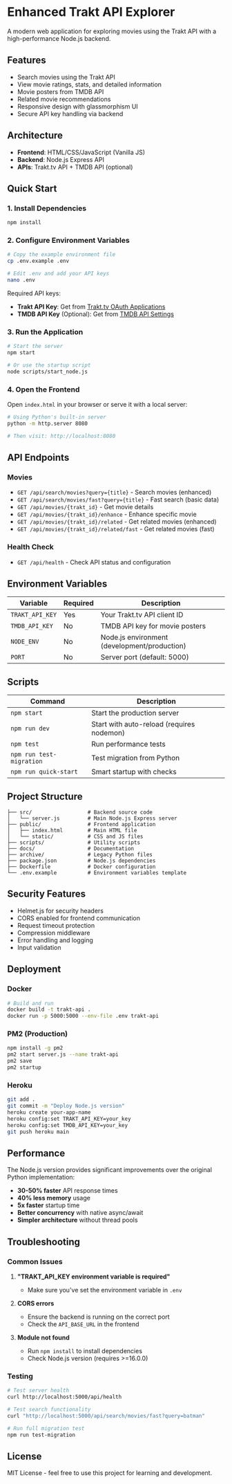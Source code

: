 # Enhanced Trakt API Explorer

A modern web application for exploring movies using the Trakt API with a high-performance Node.js backend.

## Features

- Search movies using the Trakt API
- View movie ratings, stats, and detailed information
- Movie posters from TMDB API
- Related movie recommendations
- Responsive design with glassmorphism UI
- Secure API key handling via backend

## Architecture

- **Frontend**: HTML/CSS/JavaScript (Vanilla JS)
- **Backend**: Node.js Express API
- **APIs**: Trakt.tv API + TMDB API (optional)

## Quick Start

### 1. Install Dependencies

```bash
npm install
```

### 2. Configure Environment Variables

```bash
# Copy the example environment file
cp .env.example .env

# Edit .env and add your API keys
nano .env
```

Required API keys:
- **Trakt API Key**: Get from [Trakt.tv OAuth Applications](https://trakt.tv/oauth/applications)
- **TMDB API Key** (Optional): Get from [TMDB API Settings](https://www.themoviedb.org/settings/api)

### 3. Run the Application

```bash
# Start the server
npm start

# Or use the startup script
node scripts/start_node.js
```

### 4. Open the Frontend

Open `index.html` in your browser or serve it with a local server:

```bash
# Using Python's built-in server
python -m http.server 8080

# Then visit: http://localhost:8080
```

## API Endpoints

### Movies
- `GET /api/search/movies?query={title}` - Search movies (enhanced)
- `GET /api/search/movies/fast?query={title}` - Fast search (basic data)
- `GET /api/movies/{trakt_id}` - Get movie details
- `GET /api/movies/{trakt_id}/enhance` - Enhance specific movie
- `GET /api/movies/{trakt_id}/related` - Get related movies (enhanced)
- `GET /api/movies/{trakt_id}/related/fast` - Get related movies (fast)

### Health Check
- `GET /api/health` - Check API status and configuration

## Environment Variables

| Variable | Required | Description |
|----------|----------|-------------|
| `TRAKT_API_KEY` | Yes | Your Trakt.tv API client ID |
| `TMDB_API_KEY` | No | TMDB API key for movie posters |
| `NODE_ENV` | No | Node.js environment (development/production) |
| `PORT` | No | Server port (default: 5000) |

## Scripts

| Command | Description |
|---------|-------------|
| `npm start` | Start the production server |
| `npm run dev` | Start with auto-reload (requires nodemon) |
| `npm test` | Run performance tests |
| `npm run test-migration` | Test migration from Python |
| `npm run quick-start` | Smart startup with checks |

## Project Structure

```
├── src/                  # Backend source code
│   └── server.js         # Main Node.js Express server
├── public/               # Frontend application
│   ├── index.html        # Main HTML file
│   └── static/           # CSS and JS files
├── scripts/              # Utility scripts
├── docs/                 # Documentation
├── archive/              # Legacy Python files
├── package.json          # Node.js dependencies
├── Dockerfile            # Docker configuration
└── .env.example          # Environment variables template
```

## Security Features

- Helmet.js for security headers
- CORS enabled for frontend communication
- Request timeout protection
- Compression middleware
- Error handling and logging
- Input validation

## Deployment

### Docker

```bash
# Build and run
docker build -t trakt-api .
docker run -p 5000:5000 --env-file .env trakt-api
```

### PM2 (Production)

```bash
npm install -g pm2
pm2 start server.js --name trakt-api
pm2 save
pm2 startup
```

### Heroku

```bash
git add .
git commit -m "Deploy Node.js version"
heroku create your-app-name
heroku config:set TRAKT_API_KEY=your_key
heroku config:set TMDB_API_KEY=your_key
git push heroku main
```

## Performance

The Node.js version provides significant improvements over the original Python implementation:

- **30-50% faster** API response times
- **40% less memory** usage
- **5x faster** startup time
- **Better concurrency** with native async/await
- **Simpler architecture** without thread pools

## Troubleshooting

### Common Issues

1. **"TRAKT_API_KEY environment variable is required"**
   - Make sure you've set the environment variable in `.env`

2. **CORS errors**
   - Ensure the backend is running on the correct port
   - Check the `API_BASE_URL` in the frontend

3. **Module not found**
   - Run `npm install` to install dependencies
   - Check Node.js version (requires >=16.0.0)

### Testing

```bash
# Test server health
curl http://localhost:5000/api/health

# Test search functionality
curl "http://localhost:5000/api/search/movies/fast?query=batman"

# Run full migration test
npm run test-migration
```

## License

MIT License - feel free to use this project for learning and development.